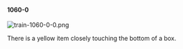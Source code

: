 #### 1060-0
![train-1060-0-0.png](https://github.com/lil-lab/nlvr/raw/master/nlvr/train/images/47/train-1060-0-0.png "train-1060-0-0.png")

There is a yellow item closely touching the bottom of a box.
